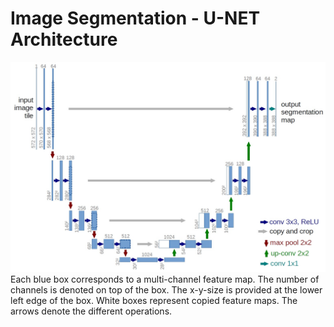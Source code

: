 # Image Segmentation - U-NET Architecture

![alt_text](https://github.com/pnagula/Image_Classification/blob/master/UNet_Arch.jpg)
Each blue box corresponds to a multi-channel feature map. The number of channels is denoted on top of the box. The x-y-size is provided at the lower left edge of the box. White boxes represent copied feature maps. The arrows denote the different operations.
